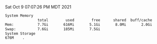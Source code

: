 Sat Oct  9 07:07:26 PM MDT 2021
```bash
System Memory
               total        used        free      shared  buff/cache   available
Mem:           7.7Gi       616Mi       5.1Gi       8.0Mi       2.0Gi       6.8Gi
Swap:          7.6Gi       185Mi       7.5Gi
System Storage
676M	.
```
```bash
